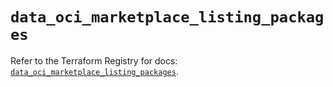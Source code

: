 # `data_oci_marketplace_listing_packages`

Refer to the Terraform Registry for docs: [`data_oci_marketplace_listing_packages`](https://registry.terraform.io/providers/oracle/oci/7.19.0/docs/data-sources/marketplace_listing_packages).
